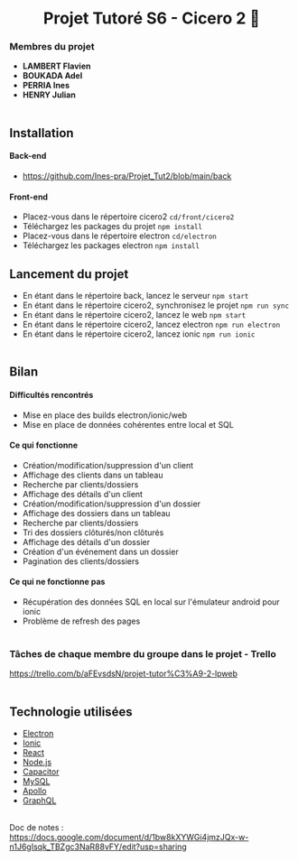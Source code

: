 <div align="center">

# Projet Tutoré S6 - Cicero 2  :avocado:
    
</div>

### Membres du projet
- **LAMBERT Flavien**
- **BOUKADA Adel**
- **PERRIA Ines**
- **HENRY Julian** <br> <br>

## Installation
    
#### Back-end
- https://github.com/Ines-pra/Projet_Tut2/blob/main/back

#### Front-end
- Placez-vous dans le répertoire cicero2 ``` cd/front/cicero2 ```
- Téléchargez les packages du projet ``` npm install ```
- Placez-vous dans le répertoire electron ``` cd/electron ```
- Téléchargez les packages electron ``` npm install ```

## Lancement du projet 

- En étant dans le répertoire back, lancez le serveur ``` npm start ```
- En étant dans le répertoire cicero2, synchronisez le projet  ``` npm run sync ```
- En étant dans le répertoire cicero2, lancez le web ``` npm start ```
- En étant dans le répertoire cicero2, lancez electron ``` npm run electron ```
- En étant dans le répertoire cicero2, lancez ionic ``` npm run ionic ``` <br> <br>

## Bilan 

#### Difficultés rencontrés

- Mise en place des builds electron/ionic/web
- Mise en place de données cohérentes entre local et SQL

#### Ce qui fonctionne

- Création/modification/suppression d'un client
- Affichage des clients dans un tableau
- Recherche par clients/dossiers
- Affichage des détails d'un client
- Création/modification/suppression d'un dossier
- Affichage des dossiers dans un tableau
- Recherche par clients/dossiers
- Tri des dossiers clôturés/non clôturés
- Affichage des détails d'un dossier
- Création d'un événement dans un dossier
- Pagination des clients/dossiers

#### Ce qui ne fonctionne pas 

- Récupération des données SQL en local sur l'émulateur android pour ionic
- Problème de refresh des pages <br> <br>

### Tâches de chaque membre du groupe dans le projet - Trello 

https://trello.com/b/aFEvsdsN/projet-tutor%C3%A9-2-lpweb <br> <br>

## Technologie utilisées

- [Electron](https://electronjs.org/)
- [Ionic](https://ionicframework.com/)
- [React](https://reactjs.org/)
- [Node.js](https://nodejs.org/)
- [Capacitor](https://capacitor.ionicframework.com/)
- [MySQL](https://www.mysql.com/)
- [Apollo](https://www.apollographql.com/)
- [GraphQL](https://graphql.org/) <br> <br>

Doc de notes : <br>
https://docs.google.com/document/d/1bw8kXYWGi4jmzJQx-w-n1J6gIsqk_TBZgc3NaR88vFY/edit?usp=sharing
